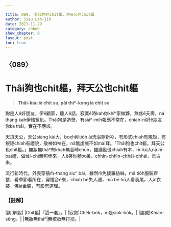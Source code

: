 ```yaml
---

title: 089. Thâi狗也chit軀，拜天公也chit軀
author: Siau Lah-jih
date: 2021-11-29
category: chheh
show_chapter: 0
layout: post
toc: true
---
```

  
## 〈089〉
# Thâi狗也chit軀，拜天公也chit軀
>**Thâi-káu iā chit su, pài thiⁿ-kong iā chit su**
 
狗是人ê好朋友，伊ē顧家，聽人ê話，寂寞ê時kah你khîⁿ家做夥，無疼ē夭壽，ná thang kah伊結冤仇。Thâi狗是造孽，有siáⁿ-mih報應不常在，chiah-nī好ê朋友你ka thâi，實在不應該。

天頂天公，天公siāng kài大，boeh拜tio̍h ài洗浴穿新衫，有形式chiah有規矩，有規矩chiah有禮貌，敬神如神在，nā無虔誠不如mài拜。「Thâi狗也chit軀，拜天公也chit軀。」無妝無tháⁿ有khah無合時chūn，雖講勤儉chiah有本，m̄-kú人nā m̄-bat禮，做tāi-chì無照步來，人ē笑你戇大呆，chhìn-chhìn-chhái-chhái，烏白來。

流行新時代，外表穿插m̄-thang siuⁿ bái，雖然m̄免綾羅紡絲，mā tio̍h服裝齊整，看季節看所在，穿插合ē來，chiah bē失人禮，mā bē hō͘人看衰尾，人ài衣裝，佛ài金裝，有影有道理。


### 【註解】

|詞|解說|
|Chit軀|『這一套』。|
|寂寞|Che̍k-bo̍k，m̄是siok-bo̍k。|
|虔誠|Khiân-sêng。|
|無妝無tháⁿ|無梳妝無打扮。|
